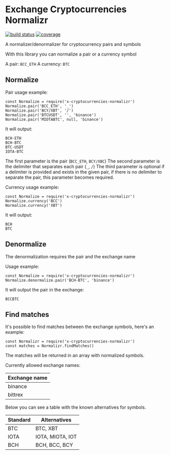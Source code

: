 Exchange Cryptocurrencies Normalizr
===================================

[![build status](https://gitlab.com/x-data/x-cryptocurrencies-normalizr/badges/master/build.svg)](https://gitlab.com/x-data/x-cryptocurrencies-normalizr/commits/master)
[![coverage](https://gitlab.com/x-data/x-cryptocurrencies-normalizr/badges/master/coverage.svg?job=test)](https://gitlab.com/x-data/x-cryptocurrencies-normalizr/commits/master)

A normalizer/denormalizer for cryptocurrency pairs and symbols

With this library you can normalize a pair or a currency symbol

A pair: `BCC_ETH`
A currency: `BTC`

Normalize
---------

Pair usage example:

    const Normalize = require('x-cryptocurrencies-normalizr')
    Normalize.pair('BCC_ETH', '_')
    Normalize.pair('BCY/XBT', '/')
    Normalize.pair('BTCUSDT', '', 'binance')
    Normalize.pair('MIOTABTC', null, 'binance')

It will output:

    BCH-ETH
    BCH-BTC
    BTC-USDT
    IOTA-BTC

The first parameter is the pair (`BCC_ETH`, `BCY/XBC`)
The second parameter is the delimiter that separates each pair (`_`, `/`)
The third parameter is optional if a delimiter is provided and exists in the given pair, if there is no delimiter to separate the pair, this parameter becomes required.

Currency usage example:

    const Normalize = require('x-cryptocurrencies-normalizr')
    Normalize.currency('BCC')
    Normalize.currency('XBT')

It will output:

    BCH
    BTC

Denormalize
-----------

The denormalization requires the pair and the exchange name

Usage example:

    const Normalize = require('x-cryptocurrencies-normalizr')
    Normalize.denormalize.pair('BCH-BTC', 'binance')

It will output the pair in the exchange:

    BCCBTC

Find matches
------------

It's possible to find matches between the exchange symbols, here's an example:

    const Normalizr = require('x-cryptocurrencies-normalizr')
    const matches = Normalizr.findMatches()

The matches will be returned in an array with normalized symbols.

Currently allowed exchange names:

| Exchange name |
|---------------|
| binance       |
| bittrex       |

Below you can see a table with the known alternatives
for symbols.

| Standard | Alternatives     |
|----------|------------------|
| BTC      | BTC, XBT         |
| IOTA     | IOTA, MIOTA, IOT |
| BCH      | BCH, BCC, BCY    |
